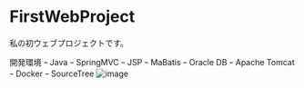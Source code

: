 # FirstWebProject
私の初ウェブプロジェクトです。

開発環境
ｰ Java
ｰ SpringMVC
ｰ JSP
ｰ MaBatis
ｰ Oracle DB
ｰ Apache Tomcat
ｰ Docker
ｰ SourceTree
![image](https://user-images.githubusercontent.com/93306939/162811682-92c1a599-3b9d-4a84-a584-6f45874c7965.png)
